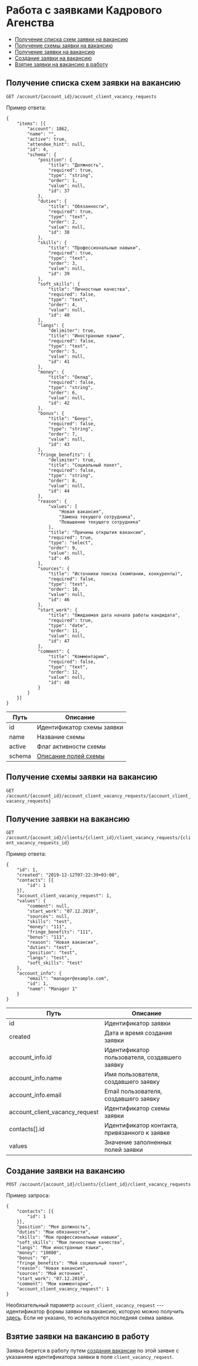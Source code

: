 # Работа с заявками Кадрового Агенства

* [Получение списка схем заявки на вакансию](#account-client-vacancy-request-list)
* [Получение схемы заявки на вакансию](#account-client-vacancy-request-view)
* [Получение заявки на вакансию](#client-vacancy-request-view)
* [Создание заявки на вакансию](#client-vacancy-request-new)
* [Взятие заявки на вакансию в работу](#client-vacancy-request-start)

<a name="account-client-vacancy-request-list"></a>
## Получение списка схем заявки на вакансию

`GET /account/{account_id}/account_client_vacancy_requests`

Пример ответа:

```
{
    "items": [{
        "account": 1862,
        "name": "",
        "active": true,
        "attendee_hint": null,
        "id": 4,
        "schema": {
            "position": {
                "title": "Должность",
                "required": true,
                "type": "string",
                "order": 1,
                "value": null,
                "id": 37
            },
            "duties": {
                "title": "Обязанности",
                "required": true,
                "type": "text",
                "order": 2,
                "value": null,
                "id": 38
            },
            "skills": {
                "title": "Профессиональные навыки",
                "required": true,
                "type": "text",
                "order": 3,
                "value": null,
                "id": 39
            },
            "soft_skills": {
                "title": "Личностные качества",
                "required": false,
                "type": "text",
                "order": 4,
                "value": null,
                "id": 40
            },
            "langs": {
                "delimiter": true,
                "title": "Иностранные языки",
                "required": false,
                "type": "text",
                "order": 5,
                "value": null,
                "id": 41
            },
            "money": {
                "title": "Оклад",
                "required": false,
                "type": "string",
                "order": 6,
                "value": null,
                "id": 42
            },
            "bonus": {
                "title": "Бонус",
                "required": false,
                "type": "string",
                "order": 7,
                "value": null,
                "id": 43
            },
            "fringe_benefits": {
                "delimiter": true,
                "title": "Социальный пакет",
                "required": false,
                "type": "string",
                "order": 8,
                "value": null,
                "id": 44
            },
            "reason": {
                "values": [
                    "Новая вакансия",
                    "Замена текущего сотрудника",
                    "Повышение текущего сотрудника"
                ],
                "title": "Причины открытия вакансии",
                "required": true,
                "type": "select",
                "order": 9,
                "value": null,
                "id": 45
            },
            "sources": {
                "title": "Источники поиска (компании, конкуренты)",
                "required": false,
                "type": "text",
                "order": 10,
                "value": null,
                "id": 46
            },
            "start_work": {
                "title": "Ожидаемая дата начала работы кандидата",
                "required": true,
                "type": "date",
                "order": 11,
                "value": null,
                "id": 47
            },
            "comment": {
                "title": "Комментарии",
                "required": false,
                "type": "text",
                "order": 12,
                "value": null,
                "id": 48
            }
        }
    }]
}
```

Путь |  Описание
---- | --------
id | Идентификатор схемы заявки
name | Название схемы
active | Флаг активности схемы
schema | [Описание полей схемы](schema.md)

<a name="account-client-vacancy-request-view"></a>
## Получение схемы заявки на вакансию

`GET /account/{account_id}/account_client_vacancy_requests/{account_client_vacancy_requests}`


<a name="client-vacancy-request-view"></a>
## Получение заявки на вакансию

`GET /account/{account_id}/clients/{client_id}/client_vacancy_requests/{client_vacancy_requests_id}`

Пример ответа:

```
{
    "id": 1,
    "created": "2019-12-12T07:22:39+03:00",
    "contacts": [{
        "id": 1
    }],
    "account_client_vacancy_request": 1,
    "values": {
        "comment": null,
        "start_work": "07.12.2019",
        "sources": null,
        "skills": "test",
        "money": "111",
        "fringe_benefits": "111",
        "bonus": "111",
        "reason": "Новая вакансия",
        "duties": "test",
        "position": "test",
        "langs": "test",
        "soft_skills": "test"
    },
    "account_info": {
        "email": "manager@example.com",
        "id": 1,
        "name": "Manager 1"
    }
}
```

Путь |  Описание
---- | --------
id | Идентификатор заявки
created | Дата и время создания заявки
account_info.id | Идентификатор пользователя, создавшего заявку
account_info.name | Имя пользователя, создавшего заявку
account_info.email | Email пользователя, создавшего заявку
account_client_vacancy_request | Идентификатор схемы заявки
contacts[].id | Идентификатор контакта, привязанного к заявке
values | Значение заполненных полей заявки


<a name="client-vacancy-request-new"></a>
## Создание заявки на вакансию

`POST /account/{account_id}/clients/{client_id}/client_vacancy_requests`


Пример запроса:

```
{
    "contacts": [{
        "id": 1
    }],
    "position": "Моя должность",
    "duties": "Мои обязанности",
    "skills": "Мои профессиональные навыки",
    "soft_skills": "Мои личностные качества",
    "langs": "Мои иностранные языки",
    "money": "10000",
    "bonus": "0",
    "fringe_benefits": "Мой социальный пакет",
    "reason": "Новая вакансия",
    "sources": "Мой источник",
    "start_work": "07.12.2019",
    "comment": "Мои комментарии",
    "account_client_vacancy_request": 1
}
```

Необязательный параметр `account_client_vacancy_request` --- идентификатор формы заявки на вакансию, которую можно получить [здесь](#account-client-vacancy-request-list). Если не указано, то используется последняя схема заявки.


<a name="client-vacancy-request-start"></a>
## Взятие заявки на вакансию в работу
Заявка берется в работу путем [создания вакансии](agency_vacancies.md#add) по этой заявке с указанием идентификатора заявки в поле `client_vacancy_request`.
